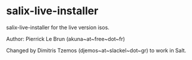 salix-live-installer
====================

salix-live-installer for the live version isos.

Author: Pierrick Le Brun (akuna~at~free~dot~fr)

Changed by Dimitris Tzemos (djemos~at~slackel~dot~gr) to work in Salt.



